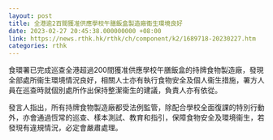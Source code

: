 ```yaml
---
layout: post
title: 全港逾2百間獲准供應學校午膳飯盒製造廠衞生環境良好
date: 2023-02-27 20:45:38.000000000 +08:00
link: https://news.rthk.hk/rthk/ch/component/k2/1689718-20230227.htm
categories: rthk
---
```


食環署已完成巡查全港超過200間獲准供應學校午膳飯盒的持牌食物製造廠，發現全部處所衞生環境情況良好，相關人士亦有執行食物安全及個人衞生措施，署方人員在巡查時就個別處所作出保持整潔衞生的建議，負責人亦有依從。

發言人指出，所有持牌食物製造廠都受法例監管，除配合學校全面復課的特別行動外，亦會通過恆常的巡查、樣本測試、教育和指引，保障食物安全及環境衞生，若發現有違規情況，必定會嚴肅處理。
